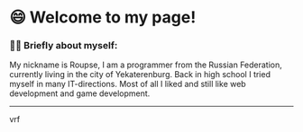 # 😄 Welcome to my page!

### 👨‍💻 Briefly about myself:
My nickname is Roupse, I am a programmer from the Russian Federation, currently living in the city of Yekaterenburg. Back in high school I tried myself in many IT-directions. Most of all I liked and still like web development and game development.

---

vrf
